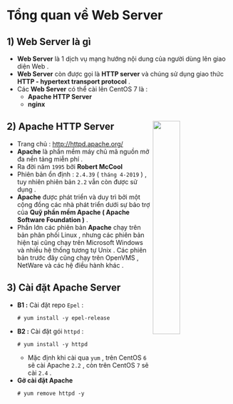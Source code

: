 # Tổng quan về Web Server
## **1) Web Server là gì**
- **Web Server** là 1 dịch vụ mạng hướng nội dung của người dùng lên giao diện Web .
- **Web Server** còn được gọi là **HTTP server** và chúng sử dụng giao thức **HTTP - hypertext transport protocol** .
- Các **Web Server** có thể cài lên CentOS 7 là :
    - **Apache HTTP Server**
    - **nginx**
## **2) Apache HTTP Server** <img src=https://i.imgur.com/aeHvD7d.png align=right width=35%>
- Trang chủ : http://httpd.apache.org/
- **Apache** là phần mềm máy chủ mã nguồn mở đa nền tảng miễn phí .
- Ra đời năm `1995` bởi **Robert McCool**
- Phiên bản ổn định : `2.4.39` ( `tháng 4-2019` ) , tuy nhiên phiên bản `2.2` vẫn còn được sử dụng .
- **Apache** được phát triển và duy trì bởi một cộng đồng các nhà phát triển dưới sự bảo trợ của **Quỹ phần mềm Apache ( Apache Software Foundation )** . 
- Phần lớn các phiên bản **Apache** chạy trên bản phân phối Linux , nhưng các phiên bản hiện tại cũng chạy trên Microsoft Windows và nhiều hệ thống tương tự Unix . Các phiên bản trước đây cũng chạy trên OpenVMS , NetWare và các hệ điều hành khác .
## **3) Cài đặt Apache Server**
- **B1 :** Cài đặt repo `Epel` :
    ```
    # yum install -y epel-release
    ```
- **B2 :** Cài đặt gói `httpd` :
    ```
    # yum install -y httpd
    ```
    - Mặc định khi cài qua `yum` , trên CentOS `6` sẽ cài Apache `2.2` , còn trên CentOS `7` sẽ cài `2.4` .
- **Gỡ cài đặt Apache**
    ```
    # yum remove httpd -y
    ```